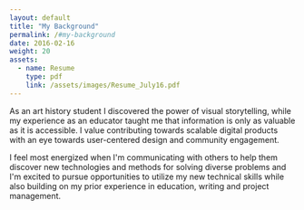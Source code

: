 ```yaml
---
layout: default
title: "My Background"
permalink: /#my-background
date: 2016-02-16
weight: 20
assets:
  - name: Resume
    type: pdf
    link: /assets/images/Resume_July16.pdf
---
```


As an art history student I discovered the power of visual storytelling, while my experience as an educator taught me that information is only as valuable as it is accessible. I value contributing towards scalable digital products with an eye towards user-centered design and community engagement.

I feel most energized when I'm communicating with others to help them discover new technologies and methods for solving diverse problems and I'm excited to pursue opportunities to utilize my new technical skills while also building on my prior experience in education, writing and project management.
